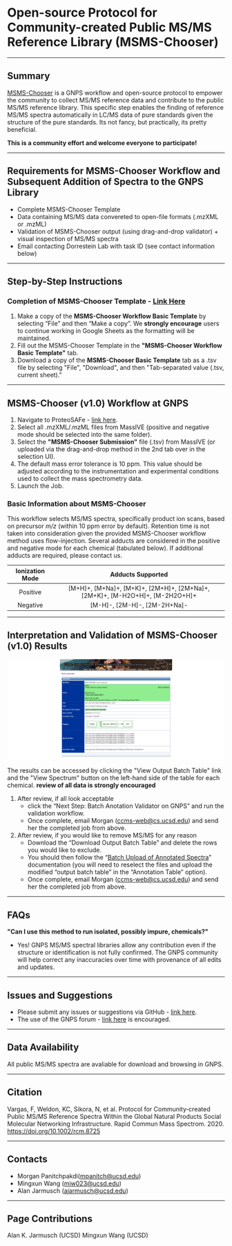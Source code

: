# Open-source Protocol for Community-created Public MS/MS Reference Library (MSMS-Chooser)

---

## Summary
[MSMS-Chooser](https://gnps.ucsd.edu/ProteoSAFe/index.jsp?params=%7B%22workflow%22:%22MS-CHOOSER%22%7D) is a GNPS workflow and open-source protocol to empower the community to collect MS/MS reference data and contribute to the public MS/MS reference library. This specific step enables the finding of reference MS/MS spectra automatically in LC/MS data of pure standards given the structure of the pure standards. Its not fancy, but practically, its pretty beneficial. 

**This is a community effort and welcome everyone to participate!** <br>

---

## Requirements for MSMS-Chooser Workflow and Subsequent Addition of Spectra to the GNPS Library
  - Complete MSMS-Chooser Template
  - Data containing MS/MS data convereted to open-file formats (.mzXML or .mzML)
  - Validation of MSMS-Chooser output (using drag-and-drop validator) + visual inspection of MS/MS spectra
  - Email contacting Dorrestein Lab with task ID (see contact information below)

---

## Step-by-Step Instructions

### Completion of MSMS-Chooser Template - [Link Here](https://docs.google.com/spreadsheets/d/1P8XnChlNZzeXUmVT6VlrWl7CL5aI4ZEdhBBYNG4wSvc/edit?usp=sharing)
1. Make a copy of the **MSMS-Chooser Workflow Basic Template** by selecting “File” and then “Make a copy”. We **strongly encourage** users to continue working in Google Sheets as the formatting will be maintained.
2. Fill out the MSMS-Chooser Template in the **"MSMS-Chooser Workflow Basic Template"** tab.  
3. Download a copy of the **MSMS-Chooser Basic Template** tab as a .tsv file by selecting "File", "Download", and then "Tab-separated value (.tsv, current sheet)."

---

## MSMS-Chooser (v1.0) Workflow at GNPS

1. Navigate to ProteoSAFe - [link here](https://gnps.ucsd.edu/ProteoSAFe/index.jsp?params=%7B%22workflow%22:%22MSMS-CHOOSER%22%7D).
2. Select all .mzXML/.mzML files from MassIVE (positive and negative mode should be selected into the same folder).
3. Select the **"MSMS-Chooser Submission"** file (.tsv) from MassIVE (or uploaded via the drag-and-drop method in the 2nd tab over in the selection UI).
4. The default mass error tolerance is 10 ppm. This value should be adjusted according to the instrumentation and experimental conditions used to collect the mass spectrometry data.
5. Launch the Job.

### Basic Information about MSMS-Chooser
This workflow selects MS/MS spectra, specifically product ion scans, based on precursor *m/z* (within 10 ppm error by default). Retention time is not taken into consideration given the provided MSMS-Chooser workflow method uses flow-injection. Several adducts are considered in the positive and negative mode for each chemical (tabulated below). If additional adducts are required, please contact us.

| Ionization Mode | Adducts Supported |
|:---:|:---:|
|Positive|[M+H]+, [M+Na]+, [M+K]+, [2M+H]+, [2M+Na]+, [2M+K]+, [M-H2O+H]+, [M-2H2O+H]+|
|Negative|[M-H]-, [2M-H]-, [2M-2H+Na]-|

---

## Interpretation and Validation of MSMS-Chooser (v1.0) Results
![img](img/MSMSChooserResults.png)

The results can be accessed by clicking the "View Output Batch Table" link and the "View Spectrum" button on the left-hand side of the table for each chemical. **review of all data is strongly encouraged** <br>
1. After review, if all look acceptable
    - click the “Next Step: Batch Anotation Validator on GNPS” and run the validation workflow.
    - Once complete, email Morgan (ccms-web@cs.ucsd.edu) and send her the completed job from above.
2. After review, if you would like to remove MS/MS for any reason
    - Download the “Download Output Batch Table” and delete the rows you would like to exclude.
    - You should then follow the “[Batch Upload of Annotated Spectra](https://ccms-ucsd.github.io/GNPSDocumentation/batchupload/)" documentation (you will need to reselect the files and upload the modified “output batch table” in the “Annotation Table” option).
    - Once complete, email Morgan (ccms-web@cs.ucsd.edu) and send her the completed job from above.

---

## FAQs

**"Can I use this method to run isolated, possibly impure, chemicals?"**
   - Yes! GNPS MS/MS spectral libraries allow any contribution even if the structure or identification is not fully confirmed. The GNPS community will help correct any inaccuracies over time with provenance of all edits and updates.

---

## Issues and Suggestions
  - Please submit any issues or suggestions via GitHub - [link here](https://github.com/CCMS-UCSD/GNPS_Workflows).
  - The use of the GNPS forum - [link here](https://groups.google.com/forum/#!forum/molecular_networking_bug_reports) is encouraged.

---

## Data Availability
All public MS/MS spectra are avaliable for download and browsing in GNPS.

---

## Citation
Vargas, F, Weldon, KC, Sikora, N, et al. Protocol for Community‐created Public MS/MS Reference Spectra Within the Global Natural Products Social Molecular Networking Infrastructure. Rapid Commun Mass Spectrom. 2020. https://doi.org/10.1002/rcm.8725

---

## Contacts
  - Morgan Panitchpakdi(mpanitch@ucsd.edu) <br>
  - Mingxun Wang (miw023@ucsd.edu) <br>
  - Alan Jarmusch (ajarmusch@ucsd.edu) <br>

---

## Page Contributions
Alan K. Jarmusch (UCSD)
Mingxun Wang (UCSD)
